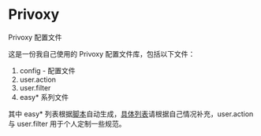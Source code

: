 Privoxy
=======

Privoxy 配置文件


这是一份我自己使用的 Privoxy 配置文件库，包括以下文件：

1. config - 配置文件
2. user.action 
3. user.filter
4. easy* 系列文件

其中 easy* 列表根据[脚本](http://andrwe.org/scripting/bash/privoxy-blocklist)自动生成，[具体列表](https://easylist.adblockplus.org/en/)请根据自己情况补充，user.action 与 user.filter 用于个人定制一些规范。

